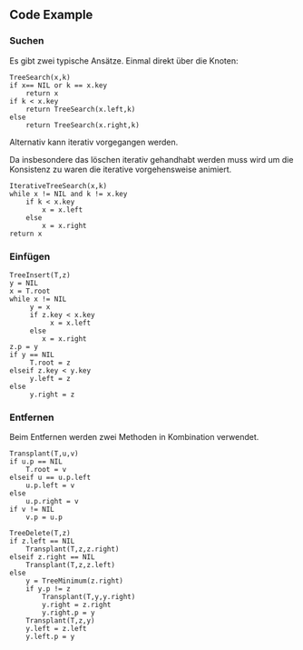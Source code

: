 
## Code Example

### Suchen

Es gibt zwei typische Ansätze.
Einmal direkt über die Knoten:

~~~ { .java }
TreeSearch(x,k)
if x== NIL or k == x.key
    return x
if k < x.key
    return TreeSearch(x.left,k)
else
    return TreeSearch(x.right,k)
~~~~~~~~~~

Alternativ kann iterativ vorgegangen werden.

Da insbesondere das löschen iterativ gehandhabt werden muss
wird um die Konsistenz zu waren die iterative vorgehensweise animiert. 

~~~ { .java }
IterativeTreeSearch(x,k)
while x != NIL and k != x.key
    if k < x.key
        x = x.left
    else
        x = x.right
return x
~~~~~

### Einfügen

~~~ { .java }
TreeInsert(T,z)
y = NIL
x = T.root
while x != NIL
     y = x
     if z.key < x.key
          x = x.left
     else
        x = x.right
z.p = y
if y == NIL
     T.root = z
elseif z.key < y.key
     y.left = z
else
     y.right = z
~~~~~~~~~~~~~

### Entfernen

Beim Entfernen werden zwei Methoden in Kombination verwendet.

~~~ { .java }
Transplant(T,u,v)
if u.p == NIL
    T.root = v
elseif u == u.p.left
    u.p.left = v
else
    u.p.right = v
if v != NIL
    v.p = u.p
~~~~

~~~ { .java }
TreeDelete(T,z)
if z.left == NIL
    Transplant(T,z,z.right)
elseif z.right == NIL
    Transplant(T,z,z.left)
else
    y = TreeMinimum(z.right)
    if y.p != z
        Transplant(T,y,y.right)
        y.right = z.right
        y.right.p = y
    Transplant(T,z,y)
    y.left = z.left
    y.left.p = y
~~~~

